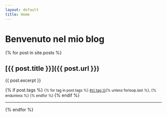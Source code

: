 ```yaml
---
layout: default
title: Home
---
```


# Benvenuto nel mio blog

{% for post in site.posts %}
## [{{ post.title }}]({{ post.url }})

<p>{{ post.excerpt }}</p>

{% if post.tags %}
<small>
  {% for tag in post.tags %}
    <a href="/tag/{{ tag | slugify }}/">#{{ tag }}</a>{% unless forloop.last %}, {% endunless %}
  {% endfor %}
</small>
{% endif %}

<hr>
{% endfor %}